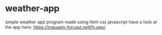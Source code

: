 # weather-app
simple weather app program made using html css javascript
have a look at the app here: https://mausam-forcast.netlify.app/
